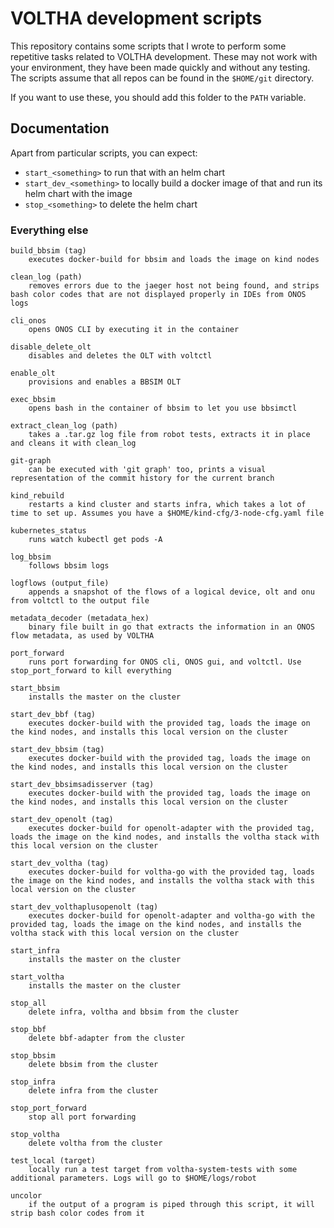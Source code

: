 # VOLTHA development scripts

This repository contains some scripts that I wrote to perform some repetitive tasks related to VOLTHA development. These may not work with your environment, they have been made quickly and without any testing.
The scripts assume that all repos can be found in the `$HOME/git` directory.

If you want to use these, you should add this folder to the `PATH` variable.

## Documentation
Apart from particular scripts, you can expect:
* `start_<something>` to run that with an helm chart
* `start_dev_<something>` to locally build a docker image of that and run its helm chart with the image
* `stop_<something>` to delete the helm chart

### Everything else

```
build_bbsim (tag)
    executes docker-build for bbsim and loads the image on kind nodes

clean_log (path)
    removes errors due to the jaeger host not being found, and strips bash color codes that are not displayed properly in IDEs from ONOS logs

cli_onos
    opens ONOS CLI by executing it in the container

disable_delete_olt
    disables and deletes the OLT with voltctl

enable_olt
    provisions and enables a BBSIM OLT

exec_bbsim
    opens bash in the container of bbsim to let you use bbsimctl

extract_clean_log (path)
    takes a .tar.gz log file from robot tests, extracts it in place and cleans it with clean_log 

git-graph
    can be executed with 'git graph' too, prints a visual representation of the commit history for the current branch

kind_rebuild
    restarts a kind cluster and starts infra, which takes a lot of time to set up. Assumes you have a $HOME/kind-cfg/3-node-cfg.yaml file

kubernetes_status
    runs watch kubectl get pods -A

log_bbsim
    follows bbsim logs

logflows (output_file)
    appends a snapshot of the flows of a logical device, olt and onu from voltctl to the output file

metadata_decoder (metadata_hex)
    binary file built in go that extracts the information in an ONOS flow metadata, as used by VOLTHA

port_forward
    runs port forwarding for ONOS cli, ONOS gui, and voltctl. Use stop_port_forward to kill everything

start_bbsim
    installs the master on the cluster

start_dev_bbf (tag)
    executes docker-build with the provided tag, loads the image on the kind nodes, and installs this local version on the cluster

start_dev_bbsim (tag)
    executes docker-build with the provided tag, loads the image on the kind nodes, and installs this local version on the cluster

start_dev_bbsimsadisserver (tag)
    executes docker-build with the provided tag, loads the image on the kind nodes, and installs this local version on the cluster

start_dev_openolt (tag)
    executes docker-build for openolt-adapter with the provided tag, loads the image on the kind nodes, and installs the voltha stack with this local version on the cluster

start_dev_voltha (tag)
    executes docker-build for voltha-go with the provided tag, loads the image on the kind nodes, and installs the voltha stack with this local version on the cluster

start_dev_volthaplusopenolt (tag)
    executes docker-build for openolt-adapter and voltha-go with the provided tag, loads the image on the kind nodes, and installs the voltha stack with this local version on the cluster

start_infra
    installs the master on the cluster

start_voltha
    installs the master on the cluster

stop_all
    delete infra, voltha and bbsim from the cluster

stop_bbf
    delete bbf-adapter from the cluster

stop_bbsim
    delete bbsim from the cluster

stop_infra
    delete infra from the cluster

stop_port_forward
    stop all port forwarding

stop_voltha
    delete voltha from the cluster

test_local (target)
    locally run a test target from voltha-system-tests with some additional parameters. Logs will go to $HOME/logs/robot

uncolor
    if the output of a program is piped through this script, it will strip bash color codes from it
```
